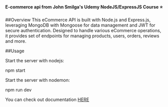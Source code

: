 
#### E-commerce api from John Smilga's Udemy NodeJS/ExpressJS Course ⭐

##Overview
This eCommerce API is built with Node.js and Express.js, leveraging MongoDB with Mongoose for data management and JWT for secure authentication. Designed to handle various eCommerce operations, it provides set of endpoints for managing products, users, orders, reviews and more.

##Usage

Start the server with nodejs:

npm start

Start the server with nodemon:

npm run dev


You can check out documentation [HERE](https://e-commerce-api-mwp9.onrender.com/)




